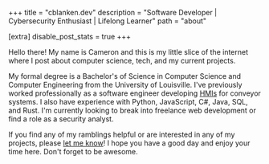 +++
title = "cblanken.dev"
description = "Software Developer | Cybersecurity Enthusiast | Lifelong Learner"
path = "about"

[extra]
disable_post_stats = true
+++

Hello there! My name is Cameron and this is my little slice of the internet
where I post about computer science, tech, and my current projects.

My formal degree is a Bachelor's of Science in Computer Science and Computer
Engineering from the University of Louisville. I've previously worked
professionally as a software engineer developing
[HMIs](https://realpars.com/what-is-hmi/) for conveyor systems. I also have
experience with Python, JavaScript, C#, Java, SQL, and Rust. I'm currently
looking to break into freelance web development or find a role as a security
analyst.

If you find any of my ramblings helpful or are interested in any of my
projects, please
[let&nbsp;me&nbsp;know](mailto:cameron.blankenbuehler@protonmail.com)! I hope
you have a good day and enjoy your time here. Don't forget to be awesome.

